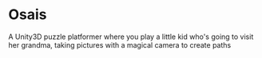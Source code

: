 # Osais
 A Unity3D puzzle platformer where you play a little kid who's going to visit her grandma, taking pictures with a magical camera to create paths
